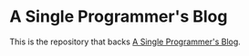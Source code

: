 # A Single Programmer's Blog

This is the repository that backs [A Single Programmer's Blog](http://blog.teksol.info/).
